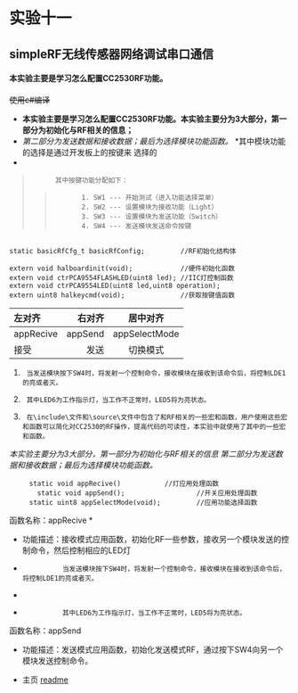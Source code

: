 # 实验十一 #
## simpleRF无线传感器网络调试串口通信 ##
#### 本实验主要是学习怎么配置CC2530RF功能。 ####
~~使用c#编译~~
* __本实验主要是学习怎么配置CC2530RF功能。本实验主要分为3大部分，第一部分为初始化与RF相关的信息；__
* _第二部分为发送数据和接收数据；最后为选择模块功能函数。_
*其中模块功能的选择是通过开发板上的按键来 选择的
*          
>           其中按键功能分配如下：
>>            1. SW1 --- 开始测试（进入功能选择菜单）
>>            2. SW2 --- 设置模块为接收功能（Light）
>>            3. SW3 --- 设置模块为发送功能（Switch）
>>            4. SW4 --- 发送模块发送命令按键
```static uint8 pRxData[APP_PAYLOAD_LENGTH];  //接收数据数组

static basicRfCfg_t basicRfConfig;         //RF初始化结构体

extern void halboardinit(void);            //硬件初始化函数
extern void ctrPCA9554FLASHLED(uint8 led); //IIC灯控制函数
extern void ctrPCA9554LED(uint8 led,uint8 operation);
extern uint8 halkeycmd(void);              //获取按键值函数
```
| 左对齐 | 右对齐 | 居中对齐 |
| :-| -: | :-: |
| appRecive | appSend | appSelectMode |
| 接受 | 发送 | 切换模式 |
      

1.      当发送模块按下SW4时，将发射一个控制命令，接收模块在接收到该命令后，将控制LDE1的亮或者灭。
2.      其中LED6为工作指示灯，当工作不正常时，LED5将为亮状态。
3.      在\include\文件和\source\文件中包含了和RF相关的一些宏和函数，用户使用这些宏和函数可以简化对CC2530的RF操作，提高代码的可读性，本实验中就使用了其中的一些宏和函数。
_本实验主要分为3大部分，第一部分为初始化与RF相关的信息_
_第二部分为发送数据和接收数据；最后为选择模块功能函数。_
         
         static void appRecive()           //灯应用处理函数    
           static void appSend();                  //开关应用处理函数
         static uint8 appSelectMode(void);         //应用功能选择函数
        
函数名称：appRecive
*
*  功能描述：接收模式应用函数，初始化RF一些参数，接收另一个模块发送的控制命令，然后控制相应的LED灯
           
*               当发送模块按下SW4时，将发射一个控制命令，接收模块在接收到该命令后，将控制LDE1的亮或者灭。
*
*               其中LED6为工作指示灯，当工作不正常时，LED5将为亮状态。
 函数名称：appSend

* 功能描述：发送模式应用函数，初始化发送模式RF，通过按下SW4向另一个模块发送控制命令。             
        
* 主页 [readme](https://github.com/chenwenshuo0308/libsimpeleRF/blob/main/README.md)
